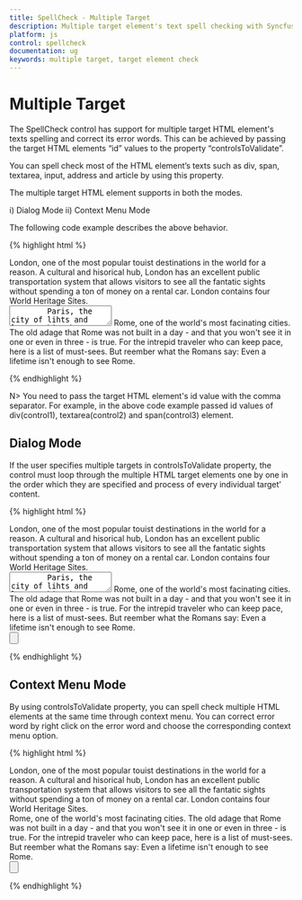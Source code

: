 ```yaml
---
title: SpellCheck - Multiple Target
description: Multiple target element's text spell checking with Syncfusion SpellCheck
platform: js
control: spellcheck
documentation: ug
keywords: multiple target, target element check
---
```

# Multiple Target

The SpellCheck control has support for multiple target HTML element's texts spelling and correct its error words. This can be achieved by passing the target HTML elements “id” values to the property “controlsToValidate”.

You can spell check most of the HTML element’s texts such as div, span, textarea, input, address and article by using this property.

The multiple target HTML element supports in both the modes.

i)	Dialog Mode
ii)	Context Menu Mode

The following code example describes the above behavior.

{% highlight html %}

<div id="control1">
        London, one of the most popular touist destinations in the world for a reason. A cultural and hisorical hub, London has an excellent public transportation system that allows visitors to see all the fantatic sights without spending a ton of money on a rental car.
        London contains four World Heritage Sites.
</div>
<textarea id="control2">
        Paris, the city of lihts and love - this short guide is full of ideas for how to make the most of the romnticism that oozes from every one of its beautiful corners.You couldn't possibly visit Paris without seeing the Eiffel Tower.
        Even if you do not want to visit this world famous structure, you will see its top from all over Paris.
</textarea>
<span id="control3">
        Rome, one of the world's most facinating cities. The old adage that Rome was not built in a day - and that you won't see it in one or even in three - is true. For the intrepid traveler who can keep pace, here is a list of must-sees.
        But reember what the Romans say: Even a lifetime isn't enough to see Rome.
</span>

<div id="SpellCheck"></div>

<script type="text/javascript">
        $(function () {
            $("#SpellCheck").ejSpellCheck({
                dictionarySettings: {
                    dictionaryUrl: "http://js.syncfusion.com/demos/ejservices/api/SpellCheck/CheckWords",
                    customDictionaryUrl: "http://js.syncfusion.com/demos/ejservices/api/SpellCheck/AddToDictionary"
                },
                controlsToValidate: "control1,control2,control3"
            });
        });
</script>

{% endhighlight %}

N> You need to pass the target HTML element's id value with the comma separator. For example, in the above code example passed id values of div(control1), textarea(control2) and span(control3) element.

## Dialog Mode

If the user specifies multiple targets in controlsToValidate property, the control must loop through the multiple HTML target elements one by one in the order which they are specified and process of every individual target’ content.

{% highlight html %}

<div id="control1">
        London, one of the most popular touist destinations in the world for a reason. A cultural and hisorical hub, London has an excellent public transportation system that allows visitors to see all the fantatic sights without spending a ton of money on a rental car.
        London contains four World Heritage Sites.
</div>
<textarea id="control2">
        Paris, the city of lihts and love - this short guide is full of ideas for how to make the most of the romnticism that oozes from every one of its beautiful corners.You couldn't possibly visit Paris without seeing the Eiffel Tower.
        Even if you do not want to visit this world famous structure, you will see its top from all over Paris.
</textarea>
<span id="control3">
        Rome, one of the world's most facinating cities. The old adage that Rome was not built in a day - and that you won't see it in one or even in three - is true. For the intrepid traveler who can keep pace, here is a list of must-sees.
        But reember what the Romans say: Even a lifetime isn't enough to see Rome.
</span>

<div id="SpellCheck"></div>
<div>
    <input type="button" id="SpellDialog" />
</div>

<script type="text/javascript">

    $(function () {
        $("#SpellCheck").ejSpellCheck({
            dictionarySettings: {
                dictionaryUrl: "http://js.syncfusion.com/demos/ejservices/api/SpellCheck/CheckWords",
                customDictionaryUrl: "http://js.syncfusion.com/demos/ejservices/api/SpellCheck/AddToDictionary"
            },
            controlsToValidate: "control1,control2,control3"
        });

        $("#SpellDialog").ejButton({ 
            width: 100, 
            height: 25, 
            click: "showDialog", 
            text: "Spell check" 
        });
    });

    function showDialog() {
        var spellObj = $("#SpellCheck").data("ejSpellCheck");
        spellObj.showInDialog();
    }

</script>

{% endhighlight %}


## Context Menu Mode

By using controlsToValidate property, you can spell check multiple HTML elements at the same time through context menu. You can correct error word by right click on the error word and choose the corresponding context menu option.

{% highlight html %}

<div id="control1">
        London, one of the most popular touist destinations in the world for a reason. A cultural and hisorical hub, London has an excellent public transportation system that allows visitors to see all the fantatic sights without spending a ton of money on a rental car.
        London contains four World Heritage Sites.
</div>
<span id="control2">
        Rome, one of the world's most facinating cities. The old adage that Rome was not built in a day - and that you won't see it in one or even in three - is true. For the intrepid traveler who can keep pace, here is a list of must-sees.
        But reember what the Romans say: Even a lifetime isn't enough to see Rome.
</span>

<div id="SpellCheck"></div>
<div>
    <input type="button" id="SpellMenu" />
</div>

<script type="text/javascript">

    $(function () {
        $("#SpellCheck").ejSpellCheck({
            dictionarySettings: {
                dictionaryUrl: "http://js.syncfusion.com/demos/ejservices/api/SpellCheck/CheckWords",
                customDictionaryUrl: "http://js.syncfusion.com/demos/ejservices/api/SpellCheck/AddToDictionary"
            },
            controlsToValidate: "control1, control2"
        });

        $("#SpellMenu").ejButton({ 
            width: 100, 
            height: 25, 
            click: "showInTarget", 
            text: "Spell check" 
        });
    });

    function showInTarget() {
        var spellObj = $("#SpellCheck").data("ejSpellCheck");
        spellObj.validate();
    }

</script>

{% endhighlight %}